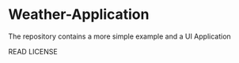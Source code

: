 # Weather-Application
The repository contains a more simple example and a UI Application

READ LICENSE 

